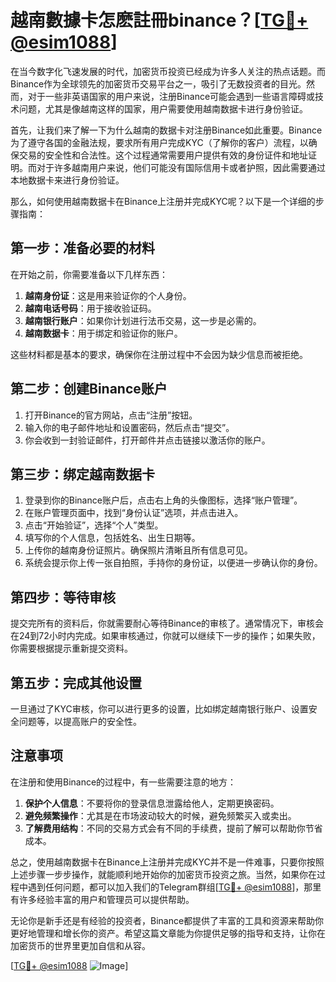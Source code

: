 # 越南數據卡怎麽註冊binance？[[TG💪+ @esim1088](https://t.me/s/esim1088)]

在当今数字化飞速发展的时代，加密货币投资已经成为许多人关注的热点话题。而Binance作为全球领先的加密货币交易平台之一，吸引了无数投资者的目光。然而，对于一些非英语国家的用户来说，注册Binance可能会遇到一些语言障碍或技术问题，尤其是像越南这样的国家，用户需要使用越南数据卡进行身份验证。

首先，让我们来了解一下为什么越南的数据卡对注册Binance如此重要。Binance为了遵守各国的金融法规，要求所有用户完成KYC（了解你的客户）流程，以确保交易的安全性和合法性。这个过程通常需要用户提供有效的身份证件和地址证明。而对于许多越南用户来说，他们可能没有国际信用卡或者护照，因此需要通过本地数据卡来进行身份验证。

那么，如何使用越南数据卡在Binance上注册并完成KYC呢？以下是一个详细的步骤指南：

## 第一步：准备必要的材料

在开始之前，你需要准备以下几样东西：
1. **越南身份证**：这是用来验证你的个人身份。
2. **越南电话号码**：用于接收验证码。
3. **越南银行账户**：如果你计划进行法币交易，这一步是必需的。
4. **越南数据卡**：用于绑定和验证你的账户。

这些材料都是基本的要求，确保你在注册过程中不会因为缺少信息而被拒绝。

## 第二步：创建Binance账户

1. 打开Binance的官方网站，点击“注册”按钮。
2. 输入你的电子邮件地址和设置密码，然后点击“提交”。
3. 你会收到一封验证邮件，打开邮件并点击链接以激活你的账户。

## 第三步：绑定越南数据卡

1. 登录到你的Binance账户后，点击右上角的头像图标，选择“账户管理”。
2. 在账户管理页面中，找到“身份认证”选项，并点击进入。
3. 点击“开始验证”，选择“个人”类型。
4. 填写你的个人信息，包括姓名、出生日期等。
5. 上传你的越南身份证照片。确保照片清晰且所有信息可见。
6. 系统会提示你上传一张自拍照，手持你的身份证，以便进一步确认你的身份。

## 第四步：等待审核

提交完所有的资料后，你就需要耐心等待Binance的审核了。通常情况下，审核会在24到72小时内完成。如果审核通过，你就可以继续下一步的操作；如果失败，你需要根据提示重新提交资料。

## 第五步：完成其他设置

一旦通过了KYC审核，你可以进行更多的设置，比如绑定越南银行账户、设置安全问题等，以提高账户的安全性。

## 注意事项

在注册和使用Binance的过程中，有一些需要注意的地方：
1. **保护个人信息**：不要将你的登录信息泄露给他人，定期更换密码。
2. **避免频繁操作**：尤其是在市场波动较大的时候，避免频繁买入或卖出。
3. **了解费用结构**：不同的交易方式会有不同的手续费，提前了解可以帮助你节省成本。

总之，使用越南数据卡在Binance上注册并完成KYC并不是一件难事，只要你按照上述步骤一步步操作，就能顺利地开始你的加密货币投资之旅。当然，如果你在过程中遇到任何问题，都可以加入我们的Telegram群组[[TG💪+ @esim1088](https://t.me/s/esim1088)]，那里有许多经验丰富的用户和管理员可以提供帮助。

无论你是新手还是有经验的投资者，Binance都提供了丰富的工具和资源来帮助你更好地管理和增长你的资产。希望这篇文章能为你提供足够的指导和支持，让你在加密货币的世界里更加自信和从容。

[[TG💪+ @esim1088](https://t.me/s/esim1088) ![Image](https://i.postimg.cc/4NQfJmqS/Snipaste-2025-05-13-00-14-12.png)]
